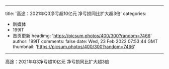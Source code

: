 
---
title: '高途：2021年Q3净亏超10亿元 净亏损同比扩大超3倍'
categories: 
 - 新媒体
 - 199IT
 - 首页更新
headimg: 'https://picsum.photos/400/300?random=7466'
author: 199IT
comments: false
date: Wed, 23 Feb 2022 07:53:44 GMT
thumbnail: 'https://picsum.photos/400/300?random=7466'
---

<div>   
高途：2021年Q3净亏超10亿元 净亏损同比扩大超3倍  
</div>
            